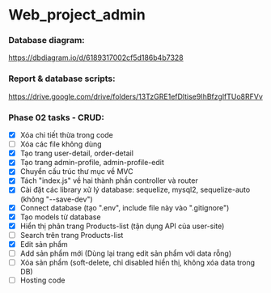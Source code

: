 # Web_project_admin
### Database diagram: 
  https://dbdiagram.io/d/6189317002cf5d186b4b7328
### Report & database scripts:
  https://drive.google.com/drive/folders/13TzGRE1efDltise9IhBfzglfTUo8RFVv
### Phase 02 tasks - CRUD:
- [x] Xóa chi tiết thừa trong code
- [ ] Xóa các file không dùng
- [x] Tạo trang user-detail, order-detail
- [x] Tạo trang admin-profile, admin-profile-edit
- [x] Chuyển cấu trúc thư mục về MVC
- [x] Tách "index.js" về hai thành phần controller và router
- [x] Cài đặt các library xử lý database: sequelize, mysql2, sequelize-auto (không "--save-dev")
- [x] Connect database (tạo ".env", include file này vào ".gitignore")
- [x] Tạo models từ database
- [x] Hiển thị phân trang Products-list (tận dụng API của user-site)
- [ ] Search trên trang Products-list
- [x] Edit sản phẩm
- [ ] Add sản phẩm mới (Dùng lại trang edit sản phẩm với data rỗng)
- [ ] Xóa sản phẩm (soft-delete, chỉ disabled hiển thị, không xóa data trong DB)
- [ ] Hosting code
